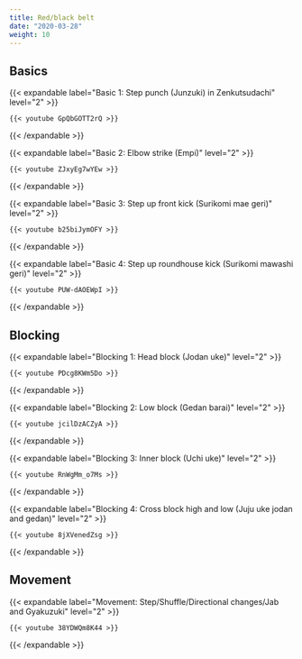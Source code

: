 ```yaml
---
title: Red/black belt
date: "2020-03-28"
weight: 10
---
```


## Basics

{{< expandable label="Basic 1: Step punch (Junzuki) in Zenkutsudachi" level="2" >}}

    {{< youtube GpQbGOTT2rQ >}}

{{< /expandable >}}


{{< expandable label="Basic 2: Elbow strike (Empi)" level="2" >}}

    {{< youtube ZJxyEg7wYEw >}}

{{< /expandable >}}


{{< expandable label="Basic 3: Step up front kick (Surikomi mae geri)" level="2" >}}

    {{< youtube b25biJymOFY >}}

{{< /expandable >}}


{{< expandable label="Basic 4: Step up roundhouse kick (Surikomi mawashi geri)" level="2" >}}

    {{< youtube PUW-dAOEWpI >}}

{{< /expandable >}}


## Blocking

{{< expandable label="Blocking 1: Head block (Jodan uke)" level="2" >}}

    {{< youtube PDcg8KWm5Do >}}

{{< /expandable >}}


{{< expandable label="Blocking 2: Low block (Gedan barai)" level="2" >}}

    {{< youtube jcilDzACZyA >}}

{{< /expandable >}}


{{< expandable label="Blocking 3: Inner block (Uchi uke)" level="2" >}}

    {{< youtube RnWgMm_o7Ms >}}

{{< /expandable >}}


{{< expandable label="Blocking 4: Cross block high and low (Juju uke jodan and gedan)" level="2" >}}

    {{< youtube 8jXVenedZsg >}}

{{< /expandable >}}


## Movement

{{< expandable label="Movement: Step/Shuffle/Directional changes/Jab and Gyakuzuki" level="2" >}}

    {{< youtube 38YDWQm8K44 >}}

{{< /expandable >}}
